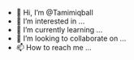 - 👋 Hi, I’m @Tamimiqball
- 👀 I’m interested in ...
- 🌱 I’m currently learning ...
- 💞️ I’m looking to collaborate on ...
- 📫 How to reach me ...

<!---
Tamimiqball/Tamimiqball is a ✨ special ✨ repository because its `README.md` (this file) appears on your GitHub profile.
You can click the Preview link to take a look at your changes.
--->
